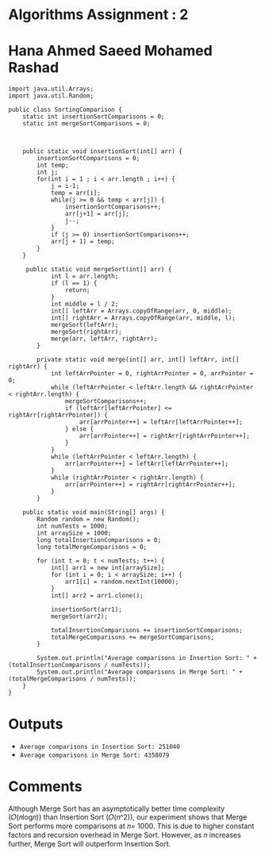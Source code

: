 # Algorithms Assignment : 2 
# Hana Ahmed Saeed Mohamed Rashad


```
import java.util.Arrays;
import java.util.Random;

public class SortingComparison {
    static int insertionSortComparisons = 0;
    static int mergeSortComparisons = 0;

    
    
    public static void insertionSort(int[] arr) {
        insertionSortComparisons = 0;
        int temp;
        int j;
        for(int i = 1 ; i < arr.length ; i++) {
            j = i-1; 
            temp = arr[i]; 
            while(j >= 0 && temp < arr[j]) { 
                insertionSortComparisons++;
                arr[j+1] = arr[j];
                j--; 
            }        
            if (j >= 0) insertionSortComparisons++; 
            arr[j + 1] = temp;
        }
    }

     public static void mergeSort(int[] arr) {
            int l = arr.length;
            if (l == 1) {
                return;
            }
            int middle = l / 2;
            int[] leftArr = Arrays.copyOfRange(arr, 0, middle);
            int[] rightArr = Arrays.copyOfRange(arr, middle, l);
            mergeSort(leftArr);
            mergeSort(rightArr);
            merge(arr, leftArr, rightArr);
        }
    
        private static void merge(int[] arr, int[] leftArr, int[] rightArr) {
            int leftArrPointer = 0, rightArrPointer = 0, arrPointer = 0;
            while (leftArrPointer < leftArr.length && rightArrPointer < rightArr.length) {
                mergeSortComparisons++; 
                if (leftArr[leftArrPointer] <= rightArr[rightArrPointer]) {
                    arr[arrPointer++] = leftArr[leftArrPointer++];
                } else {
                    arr[arrPointer++] = rightArr[rightArrPointer++];
                }
            }
            while (leftArrPointer < leftArr.length) {
                arr[arrPointer++] = leftArr[leftArrPointer++];
            }
            while (rightArrPointer < rightArr.length) {
                arr[arrPointer++] = rightArr[rightArrPointer++];
            }
        }

    public static void main(String[] args) {
        Random random = new Random();
        int numTests = 1000;
        int arraySize = 1000;
        long totalInsertionComparisons = 0;
        long totalMergeComparisons = 0;

        for (int t = 0; t < numTests; t++) {
            int[] arr1 = new int[arraySize];
            for (int i = 0; i < arraySize; i++) {
                arr1[i] = random.nextInt(10000);
            }
            int[] arr2 = arr1.clone();

            insertionSort(arr1);
            mergeSort(arr2);

            totalInsertionComparisons += insertionSortComparisons;
            totalMergeComparisons += mergeSortComparisons;
        }

        System.out.println("Average comparisons in Insertion Sort: " + (totalInsertionComparisons / numTests));
        System.out.println("Average comparisons in Merge Sort: " + (totalMergeComparisons / numTests));
    }
}

```

# Outputs 
- `Average comparisons in Insertion Sort: 251040`
- `Average comparisons in Merge Sort: 4358079`

# Comments 
Although Merge Sort has an asymptotically better time complexity (𝑂(𝑛log𝑛)) than Insertion Sort (𝑂(𝑛^2)), our experiment shows that Merge Sort performs more comparisons at 𝑛= 1000.
This is due to higher constant factors and recursion overhead in Merge Sort. However, as 𝑛 increases further, Merge Sort will outperform Insertion Sort.
